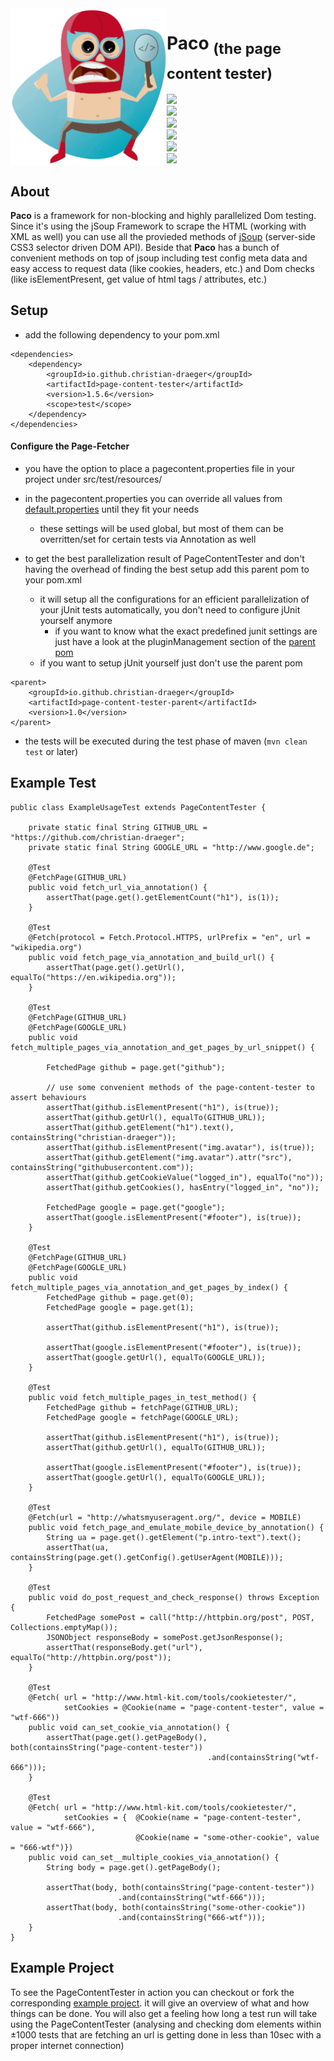 <img align="left" width="250px" src="https://github.com/christian-draeger/page-content-tester/blob/master/src/main/resources/paco.png">

<h1 align="left"> Paco <sub>(the page content tester)</sub></h1>

<p align="left">
<a href="http://search.maven.org/#search%7Cgav%7C1%7Cg%3A%22io.github.christian-draeger%22%20AND%20a%3A%22page-content-tester%22"><img src="https://img.shields.io/maven-central/v/io.github.christian-draeger/page-content-tester.svg"/></a><br>
<a href="https://travis-ci.org/christian-draeger/page-content-tester"><img src="https://travis-ci.org/christian-draeger/page-content-tester.svg?branch=master"/></a><br>
<a href="https://github.com/christian-draeger/page-content-tester/issues"><img src="https://img.shields.io/github/issues/christian-draeger/page-content-tester.svg"/></a><br>
<a href="https://sonarqube.com/dashboard?id=io.github.christian-draeger%3Apage-content-tester"><img src="https://img.shields.io/badge/Sonarqube-passing-brightgreen.svg"/></a><br>
<a href="https://www.codacy.com/app/christian.draeger1/page-content-tester/dashboard?bid=4765436"><img src="https://img.shields.io/codacy/grade/5a18e89828cf47778e2679c290b4a9f4/master.svg"/></a><br>
<a href="https://www.codacy.com/app/christian.draeger1/page-content-tester/dashboard"><img src="https://img.shields.io/codacy/coverage/5a18e89828cf47778e2679c290b4a9f4/master.svg"/></a><br>
<!--<a href="https://gratipay.com/~christian-draeger/"><img src="https://img.shields.io/gratipay/user/christian-draeger.svg"/></a>-->
</p>

## About

**Paco** is a framework for non-blocking and highly parallelized Dom testing. Since it's using the jSoup Framework to scrape the HTML (working with XML as well) you can use all the provieded methods of [jSoup](https://jsoup.org/) (server-side CSS3 selector driven DOM API). Beside that **Paco** has a bunch of convenient methods on top of jsoup including test config meta data and easy access to request data (like cookies, headers, etc.) and Dom checks (like isElementPresent, get value of html tags / attributes, etc.)

## Setup

* add the following dependency to your pom.xml

```
<dependencies>
    <dependency>
        <groupId>io.github.christian-draeger</groupId>
        <artifactId>page-content-tester</artifactId>
        <version>1.5.6</version>
        <scope>test</scope>
    </dependency>
</dependencies>
```

#### Configure the Page-Fetcher
- you have the option to place a pagecontent.properties file in your project under src/test/resources/
- in the pagecontent.properties you can override all values from [default.properties](https://github.com/christian-draeger/page-content-tester/blob/master/src/test/resources/default.properties) until they fit your needs
    - these settings will be used global, but most of them can be overritten/set for certain tests via Annotation as well

- to get the best parallelization result of PageContentTester and don't having the overhead of finding the best setup add this parent pom to your pom.xml
  - it will setup all the configurations for an efficient parallelization of your jUnit tests automatically, you don't need to configure jUnit yourself anymore
    - if you want to know what the exact predefined junit settings are just have a look at the pluginManagement section of the [parent pom](https://search.maven.org/#artifactdetails%7Cio.github.christian-draeger%7Cpage-content-tester-parent%7C1.0%7Cpom)
  - if you want to setup jUnit yourself just don't use the parent pom

```
<parent>
    <groupId>io.github.christian-draeger</groupId>
    <artifactId>page-content-tester-parent</artifactId>
    <version>1.0</version>
</parent>
```
* the tests will be executed during the test phase of maven (`mvn clean test` or later)

## Example Test

```
public class ExampleUsageTest extends PageContentTester {

    private static final String GITHUB_URL = "https://github.com/christian-draeger";
    private static final String GOOGLE_URL = "http://www.google.de";

    @Test
    @FetchPage(GITHUB_URL)
    public void fetch_url_via_annotation() {
        assertThat(page.get().getElementCount("h1"), is(1));
    }
    
    @Test
    @Fetch(protocol = Fetch.Protocol.HTTPS, urlPrefix = "en", url = "wikipedia.org")
    public void fetch_page_via_annotation_and_build_url() {
        assertThat(page.get().getUrl(), equalTo("https://en.wikipedia.org"));
    }

    @Test
    @FetchPage(GITHUB_URL)
    @FetchPage(GOOGLE_URL)
    public void fetch_multiple_pages_via_annotation_and_get_pages_by_url_snippet() {

        FetchedPage github = page.get("github");

        // use some convenient methods of the page-content-tester to assert behaviours
        assertThat(github.isElementPresent("h1"), is(true));
        assertThat(github.getUrl(), equalTo(GITHUB_URL));
        assertThat(github.getElement("h1").text(), containsString("christian-draeger"));
        assertThat(github.isElementPresent("img.avatar"), is(true));
        assertThat(github.getElement("img.avatar").attr("src"), containsString("githubusercontent.com"));
        assertThat(github.getCookieValue("logged_in"), equalTo("no"));
        assertThat(github.getCookies(), hasEntry("logged_in", "no"));

        FetchedPage google = page.get("google");
        assertThat(google.isElementPresent("#footer"), is(true));
    }

    @Test
    @FetchPage(GITHUB_URL)
    @FetchPage(GOOGLE_URL)
    public void fetch_multiple_pages_via_annotation_and_get_pages_by_index() {
        FetchedPage github = page.get(0);
        FetchedPage google = page.get(1);

        assertThat(github.isElementPresent("h1"), is(true));

        assertThat(google.isElementPresent("#footer"), is(true));
        assertThat(google.getUrl(), equalTo(GOOGLE_URL));
    }

    @Test
    public void fetch_multiple_pages_in_test_method() {
        FetchedPage github = fetchPage(GITHUB_URL);
        FetchedPage google = fetchPage(GOOGLE_URL);

        assertThat(github.isElementPresent("h1"), is(true));
        assertThat(github.getUrl(), equalTo(GITHUB_URL));

        assertThat(google.isElementPresent("#footer"), is(true));
        assertThat(google.getUrl(), equalTo(GOOGLE_URL));
    }
    
    @Test
    @Fetch(url = "http://whatsmyuseragent.org/", device = MOBILE)
    public void fetch_page_and_emulate_mobile_device_by_annotation() {
        String ua = page.get().getElement("p.intro-text").text();
        assertThat(ua, containsString(page.get().getConfig().getUserAgent(MOBILE)));
    }

    @Test
    public void do_post_request_and_check_response() throws Exception {
        FetchedPage somePost = call("http://httpbin.org/post", POST, Collections.emptyMap());
        JSONObject responseBody = somePost.getJsonResponse();
        assertThat(responseBody.get("url"), equalTo("http://httpbin.org/post"));
    }
    
    @Test
    @Fetch( url = "http://www.html-kit.com/tools/cookietester/",
            setCookies = @Cookie(name = "page-content-tester", value = "wtf-666"))
    public void can_set_cookie_via_annotation() {
        assertThat(page.get().getPageBody(), both(containsString("page-content-tester"))
                                            .and(containsString("wtf-666")));
    }

    @Test
    @Fetch( url = "http://www.html-kit.com/tools/cookietester/",
            setCookies = {  @Cookie(name = "page-content-tester", value = "wtf-666"),
                            @Cookie(name = "some-other-cookie", value = "666-wtf")})
    public void can_set__multiple_cookies_via_annotation() {
        String body = page.get().getPageBody();
        
        assertThat(body, both(containsString("page-content-tester"))
                        .and(containsString("wtf-666")));
        assertThat(body, both(containsString("some-other-cookie"))
                        .and(containsString("666-wtf")));
    }
}
```

## Example Project
To see the PageContentTester in action you can checkout or fork the corresponding [example project](https://github.com/christian-draeger/page-content-tester-example). it will give an overview of what and how things can be done. You will also get a feeling how long a test run will take using the PageContentTester (analysing and checking dom elements within ±1000 tests that are fetching an url is getting done in less than 10sec with a proper internet connection) 
